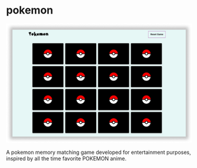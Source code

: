 # pokemon

![alt text](https://github.com/sarathkumar365/pokemon/blob/master/src/resourses/images/thumpnails/1.png)

A pokemon memory matching game developed for entertainment purposes, inspired by all the time favorite POKEMON anime.
